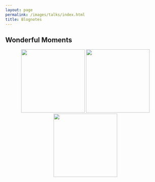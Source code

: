 ```yaml
---
layout: page
permalink: /images/talks/index.html
title: Blognotes
---
```


## Wonderful Moments

<center>
<img src="https://jiachunli98.github.io/figures/Weixin Image_20241023112133.jpg" width="200">
<img src="https://jiachunli98.github.io/figures/Weixin Image_20241023112018.jpg" width="200">
<img src="https://jiachunli98.github.io/figures/Weixin Image_202410231119581.jpg" width="200">
</center>

